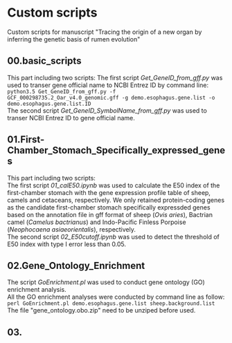 # Custom scripts  
Custom scripts for manuscript "Tracing the origin of a new organ by inferring the genetic basis of rumen evolution"  

## 00.basic_scripts   
This part including two scripts:
The first script *Get_GeneID_from_gff.py* was used to transer gene official name to NCBI Entrez ID by command line:    
`python3.5 Get_GeneID_from_gff.py -f GCF_000298735.2_Oar_v4.0_genomic.gff -g demo.esophagus.gene.list -o demo.esophagus.gene.list.ID`   
The second script *Get_GeneID_SymbolName_from_gff.py* was used to transer NCBI Entrez ID to gene official name.

## 01.First-Chamber_Stomach_Specifically_expressed_genes       
This part including two scripts:   
The first script *01_calE50.ipynb* was used to calculate the E50 index of the first-chamber stomach with the gene expression profile table of sheep, camels and cetaceans, respectively. We only retained protein-coding genes as the candidate first-chamber stomach specifically expressded genes based on the annotation file in gff format of sheep (*Ovis aries*), Bactrian camel (*Camelus bactrianus*) and Indo-Pacific Finless Porpoise (*Neophocaena asiaeorientalis*), respectively.    
The second script *02_E50cutoff.ipynb* was used to detect the threshold of E50 index with type I error less than 0.05.   

## 02.Gene_Ontology_Enrichment    
The script *GoEnrichment.pl* was used to conduct gene ontology (GO) enrichment analysis.   
All the GO enrichment analyses were conducted by command line as follow:    
`perl GoEnrichment.pl demo.esophagus.gene.list sheep.background.list`   
The file "gene_ontology.obo.zip" need to be unziped before used.    

## 03.
